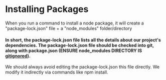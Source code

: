 # Installing Packages
When you run a command to install a node package, it will create a "package-lock.json" file + a "node_modules" folder/directory

#### In short, the package-lock.json file lists all the details about our project's dependencies. The package-lock.json file should be checked into git, along with package.json (ENSURE node_modules DIRECTORY IS [gitignored](https://sebhastian.com/git-ignore-node_modules/#:%7E:text=The%20node_modules%2F%20folder%20is%20the,t%20write%20to%20the%20repository.)). 

We should always avoid editing the package-lock.json this file directly. We modify it indirectly via commands like npm install.